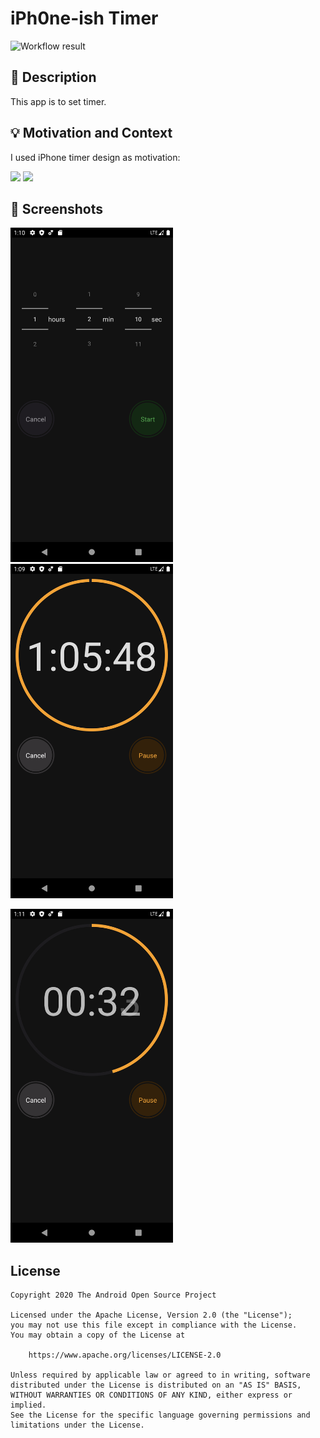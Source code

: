 # iPh0ne-ish Timer

<!--- Replace <OWNER> with your Github Username and <REPOSITORY> with the name of your repository. -->
<!--- You can find both of these in the url bar when you open your repository in github. -->
![Workflow result](https://github.com/kwmt/android-dev-challenge-compose-week2/workflows/Check/badge.svg)


## :scroll: Description
<!--- Describe your app in one or two sentences -->
This app is to set timer.


## :bulb: Motivation and Context
<!--- Optionally point readers to interesting parts of your submission. -->
<!--- What are you especially proud of? -->
I used iPhone timer design as motivation:

<img src="https://user-images.githubusercontent.com/1450486/110498901-13ca2300-813b-11eb-8396-00df85c0e4d0.jpeg" width="300" /> <img src="https://user-images.githubusercontent.com/1450486/110502843-ea12fb00-813e-11eb-8a45-317ac567803f.jpeg" width="300" />



## :camera_flash: Screenshots
<!-- You can add more screenshots here if you like -->
<img src="/results/screenshot_1.png" width="260">&emsp;<img src="/results/screenshot_2.png" width="260">

<img src="/results/screenshot_3.png" width="260">

## License
```
Copyright 2020 The Android Open Source Project

Licensed under the Apache License, Version 2.0 (the "License");
you may not use this file except in compliance with the License.
You may obtain a copy of the License at

    https://www.apache.org/licenses/LICENSE-2.0

Unless required by applicable law or agreed to in writing, software
distributed under the License is distributed on an "AS IS" BASIS,
WITHOUT WARRANTIES OR CONDITIONS OF ANY KIND, either express or implied.
See the License for the specific language governing permissions and
limitations under the License.
```
